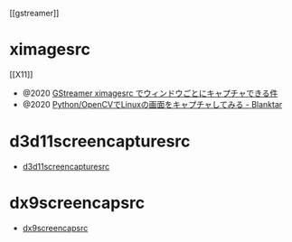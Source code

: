 [[gstreamer]]

# ximagesrc
[[X11]]
- @2020 [GStreamer ximagesrc でウィンドウごとにキャプチャできる件](https://cat-in-136.github.io/2020/05/gstreamer-ximagesrc-to-capture-window.html)
- @2020 [Python/OpenCVでLinuxの画面をキャプチャしてみる - Blanktar](https://blanktar.jp/blog/2020/08/python-opencv-screen-capture)

# d3d11screencapturesrc
- [d3d11screencapturesrc](https://gstreamer.freedesktop.org/documentation/d3d11/d3d11screencapturesrc.html?gi-language=c)

# dx9screencapsrc
- [dx9screencapsrc](https://gstreamer.freedesktop.org/documentation/winscreencap/dx9screencapsrc.html?gi-language=c)
